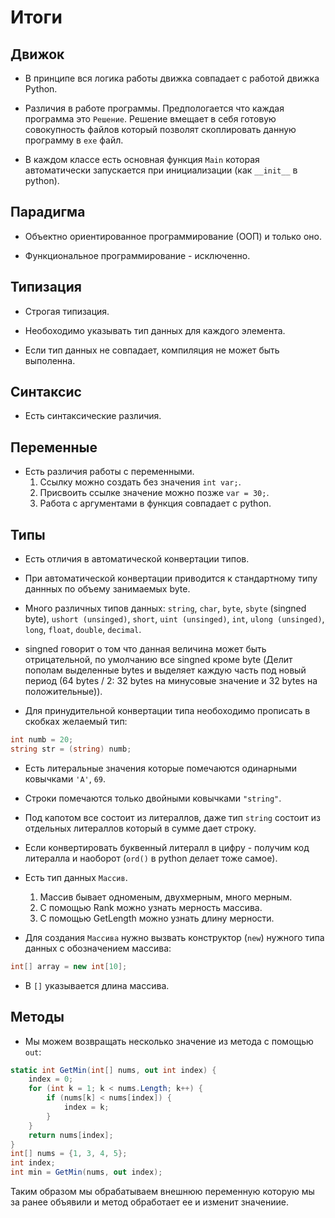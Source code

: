 # Итоги

## Движок

- В принципе вся логика работы движка совпадает с работой движка Python.

- Различия в работе программы. Предпологается что каждая программа это ``Решение``. Решение вмещает в себя готовую совокупность файлов который позволят скоплировать данную программу в ``exe`` файл.

- В каждом классе есть основная функция ``Main`` которая автоматически запускается при инициализации (как ``__init__`` в python).

## Парадигма

- Объектно ориентированное программирование (ООП) и только оно.

- Функциональное программирование - исключенно.

## Типизация

- Строгая типизация.

- Необоходимо указывать тип данных для каждого элемента.

- Если тип данных не совпадает, компиляция не может быть выполенна.

## Синтаксис

- Есть синтаксические различия.

## Переменные

- Есть различия работы с переменными.
    1. Ссылку можно создать без значения ``int var;``.
    2. Присвоить ссылке значение можно позже ``var = 30;``.
    3. Работа с аргументами в функция совпадает с python.

## Типы

- Есть отличия в автоматической конвертации типов.

- При автоматической конвертации приводится к стандартному типу даннных по объему занимаемых byte.

- Много различных типов данных: ``string``, ``char``, ``byte``, ``sbyte`` (singned byte), ``ushort (unsinged)``, ``short``, ``uint (unsinged)``, ``int``, ``ulong (unsinged)``, ``long``, ``float``, ``double``, ``decimal``.

- singned говорит о том что данная величина может быть отрицательной, по умолчанию все singned кроме byte (Делит пополам выделенные bytes и выделяет каждую часть под новый период (64 bytes / 2: 32 bytes на минусовые значение и 32 bytes на положительные)).

- Для принудительной конвертации типа необоходимо прописать в скобках желаемый тип:

```C#
int numb = 20;
string str = (string) numb;
```

- Есть литеральные значения которые помечаются одинарными ковычками ``'A'``, ``69``.

- Строки помечаются только двойными ковычками ``"string"``.

- Под капотом все состоит из литераллов, даже тип ``string`` состоит из отдельных литераллов который в сумме даeт строку.

- Если конвертировать буквенный литералл в цифру - получим код литералла и наоборот (``ord()`` в python делает тоже самое).

- Есть тип данных ``Массив``.
    1. Массив бывает одноменым, двухмерным, много мерным.
    2. С помощью Rank можно узнать мерность массива.
    3. С помощью GetLength можно узнать длину мерности.

- Для создания ``Массива`` нужно вызвать конструктор (``new``) нужного типа данных с обозначением массива:

```C#
int[] array = new int[10];
```

- В ``[]`` указывается длина массива.

## Методы

- Мы можем возвращать несколько значение из метода с помощью ``out``:

```C#
static int GetMin(int[] nums, out int index) {
    index = 0;
    for (int k = 1; k < nums.Length; k++) {
        if (nums[k] < nums[index]) {
            index = k;
        }
    }
    return nums[index];
}
int[] nums = {1, 3, 4, 5};
int index;
int min = GetMin(nums, out index);
```

Таким образом мы обрабатываем внешнюю переменную которую мы за ранее объявили и метод обработает ее и изменит значениие.
